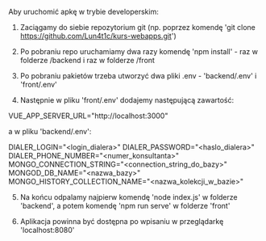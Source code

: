 Aby uruchomić apkę w trybie developerskim:

1. Zaciągamy do siebie repozytorium git (np. poprzez komendę 'git clone https://github.com/Lun4t1c/kurs-webapps.git')

2. Po pobraniu repo uruchamiamy dwa razy komendę 'npm install' - raz w folderze /backend i raz w folderze /front

3. Po pobraniu pakietów trzeba utworzyć dwa pliki .env - 'backend/.env' i 'front/.env'

4. Następnie w pliku 'front/.env' dodajemy następującą zawartość:

VUE_APP_SERVER_URL="http://localhost:3000"

a w pliku 'backend/.env':

DIALER_LOGIN="<login_dialera>"
DIALER_PASSWORD="<haslo_dialera>"
DIALER_PHONE_NUMBER="<numer_konsultanta>"
MONGO_CONNECTION_STRING="<connection_string_do_bazy>"
MONGOD_DB_NAME="<nazwa_bazy>"
MONGO_HISTORY_COLLECTION_NAME="<nazwa_kolekcji_w_bazie>"

5. Na końcu odpalamy najpierw komendę 'node index.js' w folderze 'backend', a potem komendę 'npm run serve' w folderze 'front'

6. Aplikacja powinna być dostępna po wpisaniu w przeglądarkę 'localhost:8080'